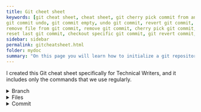 ```yaml
---
title: Git cheet sheet
keywords: [git cheat sheet, cheat sheet, git cherry pick commit from another branch, git rollback to previous commit, git move commit to another branch, git checkout specific commit, git undo local commit, git reset hard, git commit message, git commit and push, git commit history, git commit revert, git commit amend message
git commit undo, git commit empty, undo git commit, revert git commit, change git commit message
remove file from git commit, remove git commit, cherry pick git commit, revert to previous git commit
reset last git commit, checkout specific git commit, git revert commit, git undo commit, git revert last commit, git revert to previous commit, git change commit message, git cherry pick commit, git checkout commit, git reset last commit, git remove commit, git remove file from commit]
sidebar: sidebar
permalink: gitcheatsheet.html
folder: mydoc
summary: "On this page you will learn how to initialize a git repository, select an initial branch, and perform some troubleshooting, if needed."
---
```


I created this Git cheat sheet specifically for Technical Writers, and it includes only the commands that we use regularly.


<details>
  <summary>Branch</summary>
  <ul>
    <li><code>git branch</code>:  List all of the branches in your repository</li>
    <li><code>git branch "branch"</code>: Create a new branch called "branch". This does not check out the new branch.</li>
    <li><code>git branch -D "branch"</code>: Delete the specified branch. This is a “safe” operation in that Git prevents you from deleting the branch if it has unmerged changes. </li>
    <li><code>git branch -D "branch"</code>: Force delete the specified branch, even if it has unmerged changes. This is the command to use if you want to permanently throw away all of the commits associated with a particular line of development. </li>
    <li><code>git branch -m "branch"</code>: Rename the current branch to ＜branch＞. </li>
    <li><code>git branch -a</code> - List all remote branches. </li>
  </ul>
</details>

<details>
  <summary>Files</summary>
  <ul>

    <li><code>git add file</code>: This command stages a file for commit, adding it to the list of changes that will be committed when you run the git commit command.</li>

    <li><code>git rm file</code>: This command removes a file from the repository and stages the removal for commit.</li>

    <li><code>git reset file</code>: To remove a file that has been staged for commit in Git. Replace file with the name of the file you want to unstage. When you run this command, the file will be removed from the staging area and left in the working directory, but it will not be committed.</li>

    <li><code>git mv old_file new_file</code>: This command renames a file and stages the rename for commit.</li>

    <li><code>git checkout -- file</code>: This command discards changes to a file, reverting it to the version in the most recent commit.</li>

    <li><code>git commit -a</code>: This command commits all tracked changes, including modifications and deletions, but does not add new files that have not yet been staged.</li>

    <li><code>git stash</code>: This command temporarily saves changes that have not yet been staged and clears the staging area, allowing you to switch branches or restore the repository to a clean state.</li>

    <li><code>git stash apply</code>: This command restores changes that were previously stashed using the git stash command.</li>
  </ul>
</details>


<details>
  <summary>Commit</summary>
  <ul>
        <details>
            <summary>Generic Commit</summary>
            <ul>
                <li><code>git commit</code>: This command is used to commit changes to the local repository.</li>
                <li><code>git commit -a</code>: This command commits all tracked changes, including modifications and deletions, but does not add new files that have not yet been staged.</li>
                <li><code>git commit -m "message"</code>: This command commits changes and includes a commit message describing the changes.</li>
                <li><code>git commit --amend</code>: This command can be used to modify the most recent commit by adding to it or changing the commit message.</li>
                <li><code>git commit --amend -m "new message"</code>: This command can be used to modify the most recent commit and include a new commit message.</li>
                <li><code>git commit --no-edit</code>: This command can be used to commit changes and reuse the commit message from the previous commit.</li>
            </ul>
        </details>
        <details>
            <summary>Rolling back a commit</summary>
            <ul>
                <li><code>git revert commit_id</code>: This command creates a new commit that undoes the changes made in the specified commit. It does not permanently delete the commit, but rather creates a new commit that undoes the changes made in the original commit. You can run `git log` find the commit id.</li>

                <li><code>git reset "branch"</code>: This command moves the branch pointer to a previous commit and discards commits that occurred after that commit. It does not delete the commits permanently, but rather removes them from the current branch and places them in a separate "dangling" state where they are not accessible from any branch. You can also run `git log` find the commit id.</li>

                <li><code>git rebase -i "branch"</code>: This command opens an interactive rebase session, allowing you to edit, delete, or merge commits. It can be used to delete commits by removing them from the list of commits shown in the interactive rebase session. You can also run `git log` find the commit id.</li>

                <li><code>git push --force</code>: This command can be used to delete commits that have already been pushed to a remote repository. It works by forcibly replacing the remote repository's history with the local repository's history. This is generally considered a risky operation and should be used with caution.</li>
            </ul>
        </details>
        <details>
            <summary>Cherrypick a commit</summary>
            <ul>
            <li><code>git cherry-pick "branch"</code> - Cherry-pick a commit in Git. This command applies the changes made in a specific commit to the current branch, without merging the entire branch or merging the commit's parent commits. You can also run `git log` find the commit id.</li>
            </ul>
        </details>
    </ul>
</details>

